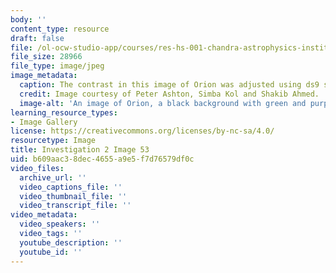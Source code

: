 ```yaml
---
body: ''
content_type: resource
draft: false
file: /ol-ocw-studio-app/courses/res-hs-001-chandra-astrophysics-institute/mithfh_chandra_inv2_orion2.jpg
file_size: 28966
file_type: image/jpeg
image_metadata:
  caption: The contrast in this image of Orion was adjusted using ds9 software.
  credit: Image courtesy of Peter Ashton, Simba Kol and Shakib Ahmed.
  image-alt: 'An image of Orion, a black background with green and purple in the middle. '
learning_resource_types:
- Image Gallery
license: https://creativecommons.org/licenses/by-nc-sa/4.0/
resourcetype: Image
title: Investigation 2 Image 53
uid: b609aac3-8dec-4655-a9e5-f7d76579df0c
video_files:
  archive_url: ''
  video_captions_file: ''
  video_thumbnail_file: ''
  video_transcript_file: ''
video_metadata:
  video_speakers: ''
  video_tags: ''
  youtube_description: ''
  youtube_id: ''
---
```

